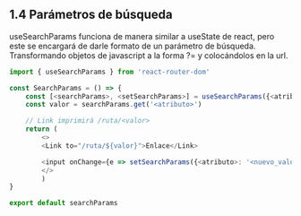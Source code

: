 ## 1.4 Parámetros de búsqueda

useSearchParams funciona de manera similar a useState de react, pero este se encargará de darle formato de un parámetro de búsqueda. Transformando objetos de javascript a la forma ?<parametro>=<valor> y colocándolos en la url.

``` javascript
import { useSearchParams } from 'react-router-dom'

const SearchParams = () => {
    const [<searchParams>, <setSearchParams>] = useSearchParams({<atributo>: '<valor>'})
    const valor = searchParams.get('<atributo>')

    // Link imprimirá /ruta/<valor>
    return (
        <>
        <Link to="/ruta/${valor}">Enlace</Link>

        <input onChange={e => setSearchParams({<atributo>: '<nuevo_valor>'})}/>
        </>
        )
}

export default searchParams
```

